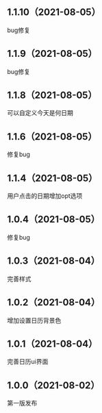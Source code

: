 ## 1.1.10（2021-08-05）
bug修复
## 1.1.9（2021-08-05）
bug修复
## 1.1.8（2021-08-05）
可以自定义今天是何日期
## 1.1.6（2021-08-05）
修复bug
## 1.1.4（2021-08-05）
用户点击的日期增加opt选项
## 1.0.4（2021-08-05）
修复bug
## 1.0.3（2021-08-04）
完善样式
## 1.0.2（2021-08-04）
增加设置日历背景色
## 1.0.1（2021-08-04）
完善日历ui界面
## 1.0.0（2021-08-02）
第一版发布
